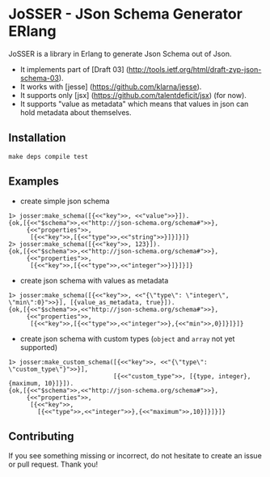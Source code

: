JoSSER - JSon Schema Generator ERlang
===========================

JoSSER is a library in Erlang to generate Json Schema out of Json. 

* It implements part of [Draft 03] (http://tools.ietf.org/html/draft-zyp-json-schema-03).
* It works with [jesse] (https://github.com/klarna/jesse).
* It supports only [jsx] (https://github.com/talentdeficit/jsx) (for now).
* It supports "value as metadata" which means that values in json can hold metadata
  about themselves.

Installation
------------

`make deps compile test`

Examples
--------

* create simple json schema

```
1> josser:make_schema([{<<"key">>, <<"value">>}]).
{ok,[{<<"$schema">>,<<"http://json-schema.org/schema#">>},
     {<<"properties">>,
      [{<<"key">>,[{<<"type">>,<<"string">>}]}]}]}
2> josser:make_schema([{<<"key">>, 123}]).
{ok,[{<<"$schema">>,<<"http://json-schema.org/schema#">>},
     {<<"properties">>,
      [{<<"key">>,[{<<"type">>,<<"integer">>}]}]}]}
```

* create json schema with values as metadata

```
1> josser:make_schema([{<<"key">>, <<"{\"type\": \"integer\", \"min\":0}">>}], [{value_as_metadata, true}]).
{ok,[{<<"$schema">>,<<"http://json-schema.org/schema#">>},
     {<<"properties">>,
      [{<<"key">>,[{<<"type">>,<<"integer">>},{<<"min">>,0}]}]}]}
```

* create json schema with custom types (`object` and `array` not yet supported)

```
1> josser:make_custom_schema([{<<"key">>, <<"{\"type\": \"custom_type\"}">>}], 
                             [{<<"custom_type">>, [{type, integer}, {maximum, 10}]}]).
{ok,[{<<"$schema">>,<<"http://json-schema.org/schema#">>},
     {<<"properties">>,
      [{<<"key">>,
        [{<<"type">>,<<"integer">>},{<<"maximum">>,10}]}]}]}
```

Contributing
------------
If you see something missing or incorrect, do not hesitate to create an issue
or pull request. Thank you!
